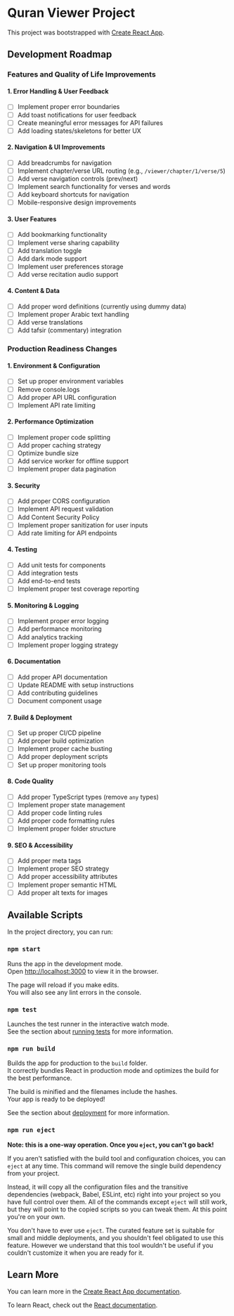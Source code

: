 # Quran Viewer Project

This project was bootstrapped with [Create React App](https://github.com/facebook/create-react-app).

## Development Roadmap

### Features and Quality of Life Improvements

#### 1. Error Handling & User Feedback

- [ ] Implement proper error boundaries
- [ ] Add toast notifications for user feedback
- [ ] Create meaningful error messages for API failures
- [ ] Add loading states/skeletons for better UX

#### 2. Navigation & UI Improvements

- [ ] Add breadcrumbs for navigation
- [ ] Implement chapter/verse URL routing (e.g., `/viewer/chapter/1/verse/5`)
- [ ] Add verse navigation controls (prev/next)
- [ ] Implement search functionality for verses and words
- [ ] Add keyboard shortcuts for navigation
- [ ] Mobile-responsive design improvements

#### 3. User Features

- [ ] Add bookmarking functionality
- [ ] Implement verse sharing capability
- [ ] Add translation toggle
- [ ] Add dark mode support
- [ ] Implement user preferences storage
- [ ] Add verse recitation audio support

#### 4. Content & Data

- [ ] Add proper word definitions (currently using dummy data)
- [ ] Implement proper Arabic text handling
- [ ] Add verse translations
- [ ] Add tafsir (commentary) integration

### Production Readiness Changes

#### 1. Environment & Configuration

- [ ] Set up proper environment variables
- [ ] Remove console.logs
- [ ] Add proper API URL configuration
- [ ] Implement API rate limiting

#### 2. Performance Optimization

- [ ] Implement proper code splitting
- [ ] Add proper caching strategy
- [ ] Optimize bundle size
- [ ] Add service worker for offline support
- [ ] Implement proper data pagination

#### 3. Security

- [ ] Add proper CORS configuration
- [ ] Implement API request validation
- [ ] Add Content Security Policy
- [ ] Implement proper sanitization for user inputs
- [ ] Add rate limiting for API endpoints

#### 4. Testing

- [ ] Add unit tests for components
- [ ] Add integration tests
- [ ] Add end-to-end tests
- [ ] Implement proper test coverage reporting

#### 5. Monitoring & Logging

- [ ] Implement proper error logging
- [ ] Add performance monitoring
- [ ] Add analytics tracking
- [ ] Implement proper logging strategy

#### 6. Documentation

- [ ] Add proper API documentation
- [ ] Update README with setup instructions
- [ ] Add contributing guidelines
- [ ] Document component usage

#### 7. Build & Deployment

- [ ] Set up proper CI/CD pipeline
- [ ] Add proper build optimization
- [ ] Implement proper cache busting
- [ ] Add proper deployment scripts
- [ ] Set up proper monitoring tools

#### 8. Code Quality

- [ ] Add proper TypeScript types (remove `any` types)
- [ ] Implement proper state management
- [ ] Add proper code linting rules
- [ ] Add proper code formatting rules
- [ ] Implement proper folder structure

#### 9. SEO & Accessibility

- [ ] Add proper meta tags
- [ ] Implement proper SEO strategy
- [ ] Add proper accessibility attributes
- [ ] Implement proper semantic HTML
- [ ] Add proper alt texts for images

## Available Scripts

In the project directory, you can run:

### `npm start`

Runs the app in the development mode.\
Open [http://localhost:3000](http://localhost:3000) to view it in the browser.

The page will reload if you make edits.\
You will also see any lint errors in the console.

### `npm test`

Launches the test runner in the interactive watch mode.\
See the section about [running tests](https://facebook.github.io/create-react-app/docs/running-tests) for more information.

### `npm run build`

Builds the app for production to the `build` folder.\
It correctly bundles React in production mode and optimizes the build for the best performance.

The build is minified and the filenames include the hashes.\
Your app is ready to be deployed!

See the section about [deployment](https://facebook.github.io/create-react-app/docs/deployment) for more information.

### `npm run eject`

**Note: this is a one-way operation. Once you `eject`, you can't go back!**

If you aren't satisfied with the build tool and configuration choices, you can `eject` at any time. This command will remove the single build dependency from your project.

Instead, it will copy all the configuration files and the transitive dependencies (webpack, Babel, ESLint, etc) right into your project so you have full control over them. All of the commands except `eject` will still work, but they will point to the copied scripts so you can tweak them. At this point you're on your own.

You don't have to ever use `eject`. The curated feature set is suitable for small and middle deployments, and you shouldn't feel obligated to use this feature. However we understand that this tool wouldn't be useful if you couldn't customize it when you are ready for it.

## Learn More

You can learn more in the [Create React App documentation](https://facebook.github.io/create-react-app/docs/getting-started).

To learn React, check out the [React documentation](https://reactjs.org/).
